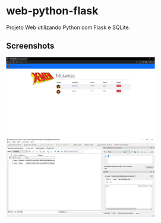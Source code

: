 # web-python-flask
Projeto Web utilizando Python com Flask e SQLite.


## Screenshots
<img src="https://github.com/rlhorochovec/web-python-flask/blob/develop/screenshots/xmen.jpg" width="400" /> <img src="https://github.com/rlhorochovec/web-python-flask/blob/develop/screenshots/sqlite.jpg" width="400" />